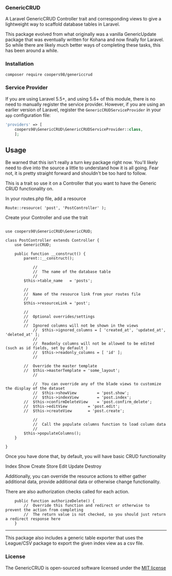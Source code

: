 ### GenericCRUD
A Laravel GenericCRUD Controller trait and corresponding views to give a lightweight way to scaffold database tables in Laravel.

This package evolved from what originally was a vanilla GenericUpdate package that was eventually written for Kohana and now finally
for Laravel.  So while there are likely much better ways of completing these tasks, this has been around a while.

### Installation

```sh
composer require coopers98/genericcrud
```

### Service Provider

If you are using Laravel 5.5+, and using 5.6+ of this module, there is no need to manually register the service
provider.  However, if you are using an earlier version of Laravel, register the `GenericCRUDServiceProvider` in your `app`
configuration file:


```php
'providers' => [
    coopers98\GenericCRUD\GenericCRUDServiceProvider::class,
    ];
```


Usage
-----

Be warned that this isn't really a turn key package right now.  You'll likely need to dive into the source a little to
understand how it is all going.  Fear not, it is pretty straight forward and shouldn't be too hard to follow.



This is a trait so use it on a Controller that you want to have the Generic CRUD functionality on.

In your routes.php file, add a resource

```
Route::resource( 'post', 'PostController' );
```

Create your Controller and use the trait

```

use coopers98\GenericCRUD\GenericCRUD;

class PostController extends Controller {
	use GenericCRUD;

	public function __construct() {
		parent::__construct();

        	//
        	//  The name of the database table
        	//
		$this->table_name   = 'posts';

		//
		//  Name of the resource link from your routes file
		//
		$this->resourceLink = 'post';

		//
		//  Optional overrides/settings
		//
		//  Ignored columns will not be shown in the views
	    	//  $this->ignored_columns = [ 'created_at', 'updated_at', 'deleted_at' ];
	    	//
	    	//  Readonly columns will not be allowed to be edited (such as id fields, set by default )
	    	//  $this->readonly_columns = [ 'id' ];
	    	//
        
		//  Override the master template
		//  $this->masterTemplate = 'some_layout';
        	//
		
        	//  You can override any of the blade views to customize the display of the dataset
        	//  $this->showView 		= 'post.show';
	    	//  $this->indexView 		= 'post.index';
		//  $this->confirmDeleteView 	= 'post.confirm_delete';
		//  $this->editView 		= 'post.edit';
		//  $this->createView 		= 'post.create';

        	//
        	//  Call the populate columns function to load column data
        	//
		$this->populateColumns();
	}

}
```

Once you have done that, by default, you will have basic CRUD functionality

Index
Show
Create
Store
Edit
Update
Destroy

Additionally, you can override the resource actions to either gather additional data, provide additional data or otherwise
change functionality.

There are also authorization checks called for each action.

```
	public function authorizeDelete() {
		//  Override this function and redirect or otherwise to prevent the action from completing
		//  The return value is not checked, so you should just return a redirect response here
	}
```

----

This package also includes a generic table exporter that uses the League/CSV package to export the given
index view as a csv file.

### License

The GenericCRUD is open-sourced software licensed under the [MIT license](http://opensource.org/licenses/MIT)
